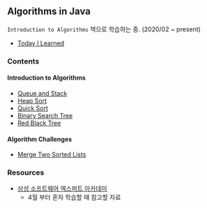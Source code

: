 ## Algorithms in Java 
`Introduction to Algorithms` 책으로 학습하는 중. (2020/02 ~ present)
* [Today I Learned](./src/TIL.md)

### Contents 

#### Introduction to Algorithms 
* [Queue and Stack](./src/com/gahee/algorithms/queuestack)
* [Heap Sort](./src/com/gahee/algorithms/heap)
* [Quick Sort](./src/com/gahee/algorithms/quick)
* [Binary Search Tree](./src/com/gahee/algorithms/bst)
* [Red Black Tree](./src/com/gahee/algorithms/redblack)

#### Algorithm Challenges
* [Merge Two Sorted Lists](./src/com/gahee/algorithms/leetcode/MergeTwoSortedLists.java)

### Resources 
* [삼성 소프트웨어 엑스퍼트 아카데미](https://swexpertacademy.com/main/main.do)
    * 4월 부터 혼자 학습할 때 참고할 자료
